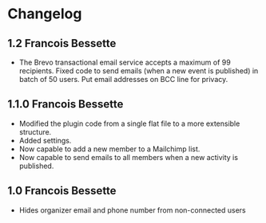 # Changelog

## 1.2 Francois Bessette

- The Brevo transactional email service accepts a maximum of 99 recipients.
  Fixed code to send emails (when a new event is published) in batch of 50 users.
  Put email addresses on BCC line for privacy.

## 1.1.0 Francois Bessette

- Modified the plugin code from a single flat file to a more extensible structure.
- Added settings.
- Now capable to add a new member to a Mailchimp list.
- Now capable to send emails to all members when a new activity is published.

## 1.0 Francois Bessette

- Hides organizer email and phone number from non-connected users
